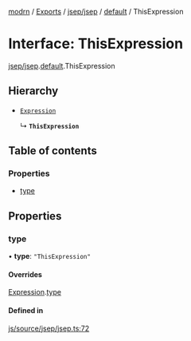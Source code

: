 [modrn](../README.md) / [Exports](../modules.md) / [jsep/jsep](../modules/jsep_jsep.md) / [default](../modules/jsep_jsep.default.md) / ThisExpression

# Interface: ThisExpression

[jsep/jsep](../modules/jsep_jsep.md).[default](../modules/jsep_jsep.default.md).ThisExpression

## Hierarchy

- [`Expression`](jsep_jsep.default.Expression.md)

  ↳ **`ThisExpression`**

## Table of contents

### Properties

- [type](jsep_jsep.default.ThisExpression.md#type)

## Properties

### type

• **type**: ``"ThisExpression"``

#### Overrides

[Expression](jsep_jsep.default.Expression.md).[type](jsep_jsep.default.Expression.md#type)

#### Defined in

[js/source/jsep/jsep.ts:72](https://github.com/alexbfr/modrn/blob/e23b9e9/modrn.ts/js/source/jsep/jsep.ts#L72)
